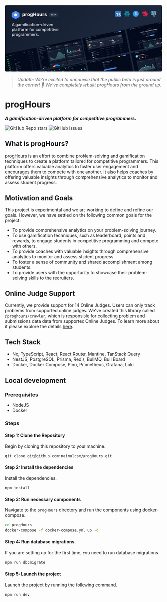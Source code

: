 ![progHours](./docs/assets/cover.png?)

> _Update: We're excited to announce that the public beta is just around the corner! 🎉 We've completely rebuilt progHours from the ground up._

# progHours

**_A gamification-driven platform for competitive programmers._**

![GitHub Repo stars](https://img.shields.io/github/stars/naimulcsx/proghours?style=social)
![GitHub issues](https://img.shields.io/github/issues/naimulcsx/progHours)

## What is progHours?

progHours is an effort to combine problem-solving and gamification techniques to create a platform tailored for competitive programmers. This platform offers valuable analytics to foster user engagement and encourages them to compete with one another. It also helps coaches by offering valuable insights through comprehensive analytics to monitor and assess student progress.

## Motivation and Goals

This project is experimental and we are working to define and refine our goals. However, we have settled on the following common goals for the project:

- To provide comprehensive analytics on your problem-solving journey.
- To use gamification techniques, such as leaderboard, points and rewards, to engage students in competitive programming and compete with others.
- To provide coaches with valuable insights through comprehensive analytics to monitor and assess student progress.
- To foster a sense of community and shared accomplishment among students.
- To provide users with the opportunity to showcase their problem-solving skills to the recruiters.

## Online Judge Support

Currently, we provide support for 14 Online Judges. Users can only track problems from supported online judges. We've created this library called `@proghours/crawler`, which is responsible for collecting problem and submissions data data from supported Online Judges. To learn more about it please explore the details [here](https://github.com/naimulcsx/progHours/tree/development/libs/crawler).

## Tech Stack

- Nx, TypeScript, React, React Router, Mantine, TanStack Query
- NestJS, PostgreSQL, Prisma, Redis, BullMQ, Bull Board
- Docker, Docker Compose, Pino, Prometheus, Grafana, Loki

## Local development

### Prerequisites

- NodeJS
- Docker

### Steps

#### Step 1: Clone the Repository

Begin by cloning this repository to your machine.

```
git clone git@github.com:naimulcsx/progHours.git
```

#### Step 2: Install the dependencies

Install the dependencies.

```bash
npm install
```

#### Step 3: Run necessary components

Navigate to the `progHours` directory and run the components using docker-compose.

```bash
cd progHours
docker-compose -f docker-compose.yml up -d
```

#### Step 4: Run database migrations

If you are setting up for the first time, you need to run database migrations

```bash
npm run db:migrate
```

#### Step 5: Launch the project

Launch the project by running the following command.

```bash
npm run dev
```
